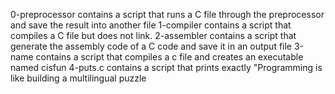 0-preprocessor contains a script that runs a C file through the preprocessor and save the result into another file
1-compiler contains a script that compiles a C file but does not link.
2-assembler contains a script that generate the assembly code of a C code and save it in an output file
3-name contains a script that compiles a c file and creates an executable named cisfun
4-puts.c contains a script that prints exactly "Programming is like building a multilingual puzzle
